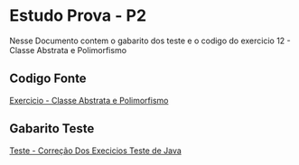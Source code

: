 # Estudo Prova - P2
<p>Nesse Documento contem o gabarito dos teste e o codigo do exercicio 12 - Classe Abstrata e Polimorfismo</p>

## Codigo Fonte
[Exercicio - Classe Abstrata e Polimorfismo](https://github.com/cauaqroz/P2-Est.Dados/tree/main/src)

## Gabarito Teste
[Teste - Correção Dos Execicios Teste de Java]()
